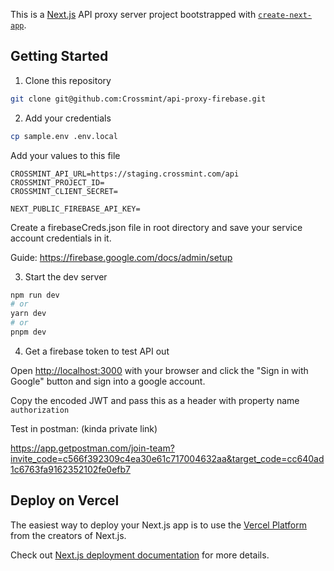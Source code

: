 This is a [Next.js](https://nextjs.org/) API proxy server project bootstrapped with [`create-next-app`](https://github.com/vercel/next.js/tree/canary/packages/create-next-app).

## Getting Started

1. Clone this repository

```bash
git clone git@github.com:Crossmint/api-proxy-firebase.git
```

2. Add your credentials

```bash
cp sample.env .env.local
```

Add your values to this file

```
CROSSMINT_API_URL=https://staging.crossmint.com/api
CROSSMINT_PROJECT_ID=
CROSSMINT_CLIENT_SECRET=

NEXT_PUBLIC_FIREBASE_API_KEY=
```

Create a firebaseCreds.json file in root directory and save your service account credentials in it. 

Guide: https://firebase.google.com/docs/admin/setup

3. Start the dev server

```bash
npm run dev
# or
yarn dev
# or
pnpm dev
```

4. Get a firebase token to test API out

Open [http://localhost:3000](http://localhost:3000) with your browser and click the "Sign in with Google" button and sign into a google account.  

Copy the encoded JWT and pass this as a header with property name `authorization`

Test in postman: (kinda private link)

https://app.getpostman.com/join-team?invite_code=c566f392309c4ea30e61c717004632aa&target_code=cc640ad1c6763fa9162352102fe0efb7


## Deploy on Vercel

The easiest way to deploy your Next.js app is to use the [Vercel Platform](https://vercel.com/new?utm_medium=default-template&filter=next.js&utm_source=create-next-app&utm_campaign=create-next-app-readme) from the creators of Next.js.

Check out [Next.js deployment documentation](https://nextjs.org/docs/deployment) for more details.
